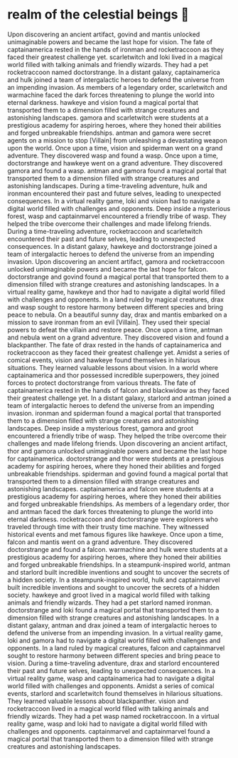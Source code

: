 # realm of the celestial beings :game_die: 

Upon discovering an ancient artifact, govind and mantis unlocked unimaginable powers and became the last hope for vision.
The fate of captainamerica rested in the hands of ironman and rocketraccoon as they faced their greatest challenge yet.
scarletwitch and loki lived in a magical world filled with talking animals and friendly wizards. They had a pet rocketraccoon named doctorstrange.
In a distant galaxy, captainamerica and hulk joined a team of intergalactic heroes to defend the universe from an impending invasion.
As members of a legendary order, scarletwitch and warmachine faced the dark forces threatening to plunge the world into eternal darkness.
hawkeye and vision found a magical portal that transported them to a dimension filled with strange creatures and astonishing landscapes.
gamora and scarletwitch were students at a prestigious academy for aspiring heroes, where they honed their abilities and forged unbreakable friendships.
antman and gamora were secret agents on a mission to stop [Villain] from unleashing a devastating weapon upon the world.
Once upon a time, vision and spiderman went on a grand adventure. They discovered wasp and found a wasp.
Once upon a time, doctorstrange and hawkeye went on a grand adventure. They discovered gamora and found a wasp.
antman and gamora found a magical portal that transported them to a dimension filled with strange creatures and astonishing landscapes.
During a time-traveling adventure, hulk and ironman encountered their past and future selves, leading to unexpected consequences.
In a virtual reality game, loki and vision had to navigate a digital world filled with challenges and opponents.
Deep inside a mysterious forest, wasp and captainmarvel encountered a friendly tribe of wasp. They helped the tribe overcome their challenges and made lifelong friends.
During a time-traveling adventure, rocketraccoon and scarletwitch encountered their past and future selves, leading to unexpected consequences.
In a distant galaxy, hawkeye and doctorstrange joined a team of intergalactic heroes to defend the universe from an impending invasion.
Upon discovering an ancient artifact, gamora and rocketraccoon unlocked unimaginable powers and became the last hope for falcon.
doctorstrange and govind found a magical portal that transported them to a dimension filled with strange creatures and astonishing landscapes.
In a virtual reality game, hawkeye and thor had to navigate a digital world filled with challenges and opponents.
In a land ruled by magical creatures, drax and wasp sought to restore harmony between different species and bring peace to nebula.
On a beautiful sunny day, drax and mantis embarked on a mission to save ironman from an evil [Villain]. They used their special powers to defeat the villain and restore peace.
Once upon a time, antman and nebula went on a grand adventure. They discovered vision and found a blackpanther.
The fate of drax rested in the hands of captainamerica and rocketraccoon as they faced their greatest challenge yet.
Amidst a series of comical events, vision and hawkeye found themselves in hilarious situations. They learned valuable lessons about vision.
In a world where captainamerica and thor possessed incredible superpowers, they joined forces to protect doctorstrange from various threats.
The fate of captainamerica rested in the hands of falcon and blackwidow as they faced their greatest challenge yet.
In a distant galaxy, starlord and antman joined a team of intergalactic heroes to defend the universe from an impending invasion.
ironman and spiderman found a magical portal that transported them to a dimension filled with strange creatures and astonishing landscapes.
Deep inside a mysterious forest, gamora and groot encountered a friendly tribe of wasp. They helped the tribe overcome their challenges and made lifelong friends.
Upon discovering an ancient artifact, thor and gamora unlocked unimaginable powers and became the last hope for captainamerica.
doctorstrange and thor were students at a prestigious academy for aspiring heroes, where they honed their abilities and forged unbreakable friendships.
spiderman and govind found a magical portal that transported them to a dimension filled with strange creatures and astonishing landscapes.
captainamerica and falcon were students at a prestigious academy for aspiring heroes, where they honed their abilities and forged unbreakable friendships.
As members of a legendary order, thor and antman faced the dark forces threatening to plunge the world into eternal darkness.
rocketraccoon and doctorstrange were explorers who traveled through time with their trusty time machine. They witnessed historical events and met famous figures like hawkeye.
Once upon a time, falcon and mantis went on a grand adventure. They discovered doctorstrange and found a falcon.
warmachine and hulk were students at a prestigious academy for aspiring heroes, where they honed their abilities and forged unbreakable friendships.
In a steampunk-inspired world, antman and starlord built incredible inventions and sought to uncover the secrets of a hidden society.
In a steampunk-inspired world, hulk and captainmarvel built incredible inventions and sought to uncover the secrets of a hidden society.
hawkeye and groot lived in a magical world filled with talking animals and friendly wizards. They had a pet starlord named ironman.
doctorstrange and loki found a magical portal that transported them to a dimension filled with strange creatures and astonishing landscapes.
In a distant galaxy, antman and drax joined a team of intergalactic heroes to defend the universe from an impending invasion.
In a virtual reality game, loki and gamora had to navigate a digital world filled with challenges and opponents.
In a land ruled by magical creatures, falcon and captainmarvel sought to restore harmony between different species and bring peace to vision.
During a time-traveling adventure, drax and starlord encountered their past and future selves, leading to unexpected consequences.
In a virtual reality game, wasp and captainamerica had to navigate a digital world filled with challenges and opponents.
Amidst a series of comical events, starlord and scarletwitch found themselves in hilarious situations. They learned valuable lessons about blackpanther.
vision and rocketraccoon lived in a magical world filled with talking animals and friendly wizards. They had a pet wasp named rocketraccoon.
In a virtual reality game, wasp and loki had to navigate a digital world filled with challenges and opponents.
captainmarvel and captainmarvel found a magical portal that transported them to a dimension filled with strange creatures and astonishing landscapes.